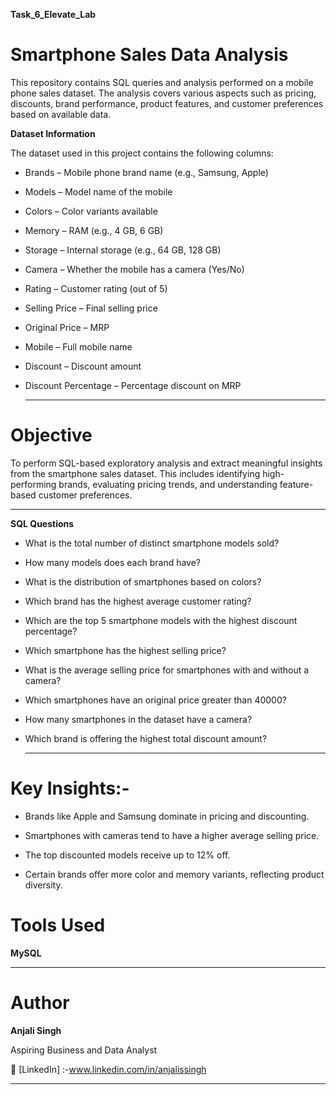 **Task_6_Elevate_Lab**


# Smartphone Sales Data Analysis

This repository contains SQL queries and analysis performed on a mobile phone sales dataset. The analysis covers various aspects such as pricing, discounts, brand performance, product features, and customer preferences based on available data.

 **Dataset Information**

The dataset used in this project contains the following columns:

- Brands – Mobile phone brand name (e.g., Samsung, Apple)

- Models – Model name of the mobile

- Colors – Color variants available

- Memory – RAM (e.g., 4 GB, 6 GB)

- Storage – Internal storage (e.g., 64 GB, 128 GB)

- Camera – Whether the mobile has a camera (Yes/No)

- Rating – Customer rating (out of 5)

- Selling Price – Final selling price

- Original Price – MRP

- Mobile – Full mobile name

- Discount – Discount amount

- Discount Percentage – Percentage discount on MRP

  ---
  

# Objective

To perform SQL-based exploratory analysis and extract meaningful insights from the smartphone sales dataset. This includes identifying high-performing brands, evaluating pricing trends, and understanding feature-based customer preferences.

---


**SQL Questions**

- What is the total number of distinct smartphone models sold?

- How many models does each brand have?

- What is the distribution of smartphones based on colors?

- Which brand has the highest average customer rating?

- Which are the top 5 smartphone models with the highest discount percentage?

- Which smartphone has the highest selling price?

- What is the average selling price for smartphones with and without a camera?

- Which smartphones have an original price greater than 40000?

- How many smartphones in the dataset have a camera?

- Which brand is offering the highest total discount amount?

  ---
  

# Key Insights:-

- Brands like Apple and Samsung dominate in pricing and discounting.

- Smartphones with cameras tend to have a higher average selling price.

- The top discounted models receive up to 12% off.

- Certain brands offer more color and memory variants, reflecting product diversity.


# Tools Used

  **MySQL**

---

 # Author
 
**Anjali Singh**

Aspiring Business and Data Analyst

🔗 [LinkedIn] :-www.linkedin.com/in/anjalissingh


---

